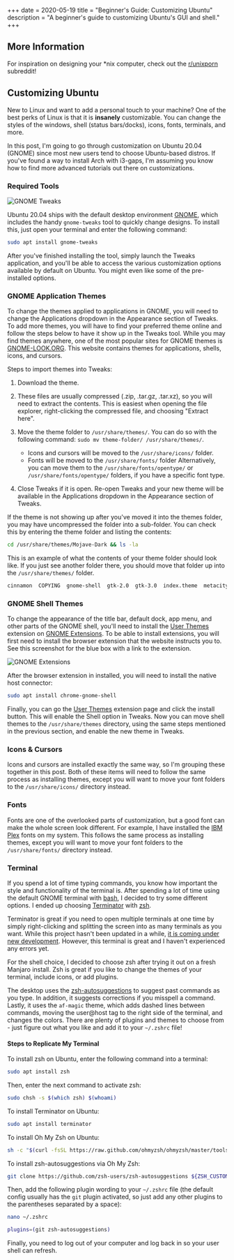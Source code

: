 +++
date = 2020-05-19
title = "Beginner's Guide: Customizing Ubuntu"
description = "A beginner's guide to customizing Ubuntu's GUI and shell."
+++

## More Information

For inspiration on designing your \*nix computer, check out the [r/unixporn](https://libredd.it/r/unixporn) subreddit!

## Customizing Ubuntu

New to Linux and want to add a personal touch to your machine? One of the best perks of Linux is that it is **insanely** customizable. You can change the styles of the windows, shell (status bars/docks), icons, fonts, terminals, and more.

In this post, I'm going to go through customization on Ubuntu 20.04 (GNOME) since most new users tend to choose Ubuntu-based distros. If you've found a way to install Arch with i3-gaps, I'm assuming you know how to find more advanced tutorials out there on customizations.

### Required Tools

![GNOME Tweaks](https://img.cleberg.io/blog/20200519-customizing-ubuntu/gnome-tweaks-min.png)

Ubuntu 20.04 ships with the default desktop environment [GNOME](https://www.gnome.org/), which includes the handy `gnome-tweaks` tool to quickly change designs. To install this, just open your terminal and enter the following command:

```bash
sudo apt install gnome-tweaks
```

After you've finished installing the tool, simply launch the Tweaks application, and you'll be able to access the various customization options available by default on Ubuntu. You might even like some of the pre-installed options.

### GNOME Application Themes

To change the themes applied to applications in GNOME, you will need to change the Applications dropdown in the Appearance section of Tweaks. To add more themes, you will have to find your preferred theme online and follow the steps below to have it show up in the Tweaks tool. While you may find themes anywhere, one of the most popular sites for GNOME themes is [GNOME-LOOK.ORG](https://www.gnome-look.org/). This website contains themes for applications, shells, icons, and cursors.

Steps to import themes into Tweaks:

1. Download the theme.
2. These files are usually compressed (.zip, .tar.gz, .tar.xz), so you will need to extract the contents. This is easiest when opening the file explorer, right-clicking the compressed file, and choosing "Extract here".
3. Move the theme folder to `/usr/share/themes/`. You can do so with the following command: `sudo mv theme-folder/ /usr/share/themes/`.
    - Icons and cursors will be moved to the `/usr/share/icons/` folder.
    - Fonts will be moved to the `/usr/share/fonts/` folder Alternatively, you can move them to the `/usr/share/fonts/opentype/` or `/usr/share/fonts/opentype/` folders, if you have a specific font type.

4. Close Tweaks if it is open. Re-open Tweaks and your new theme will be available in the Applications dropdown in the Appearance section of Tweaks.

If the theme is not showing up after you've moved it into the themes folder, you may have uncompressed the folder into a sub-folder. You can check this by entering the theme folder and listing the contents:

```bash
cd /usr/share/themes/Mojave-Dark && ls -la
```

This is an example of what the contents of your theme folder should look like. If you just see another folder there, you should move that folder up into the `/usr/share/themes/` folder.

```bash
cinnamon  COPYING  gnome-shell  gtk-2.0  gtk-3.0  index.theme  metacity-1  plank  xfwm4
```

### GNOME Shell Themes

To change the appearance of the title bar, default dock, app menu, and other parts of the GNOME shell, you'll need to install the [User Themes](https://extensions.gnome.org/extension/19/user-themes/) extension on [GNOME Extensions](https://extensions.gnome.org/). To be able to install extensions, you will first need to install the browser extension that the website instructs you to. See this screenshot for the blue box with a link to the extension.

![GNOME Extensions](https://img.cleberg.io/blog/20200519-customizing-ubuntu/gnome-extensions-min.png)

After the browser extension in installed, you will need to install the native host connector:

```bash
sudo apt install chrome-gnome-shell
```

Finally, you can go the [User Themes](https://extensions.gnome.org/extension/19/user-themes/) extension page and click the install button. This will enable the Shell option in Tweaks. Now you can move shell themes to the `/usr/share/themes` directory, using the same steps mentioned in the previous section, and enable the new theme in Tweaks.

### Icons & Cursors

Icons and cursors are installed exactly the same way, so I'm grouping these together in this post. Both of these items will need to follow the same process as installing themes, except you will want to move your font folders to the `/usr/share/icons/` directory instead.

### Fonts

Fonts are one of the overlooked parts of customization, but a good font can make the whole screen look different. For example, I have installed the [IBM Plex](https://github.com/IBM/plex/releases) fonts on my system. This follows the same process as installing themes, except you will want to move your font folders to the `/usr/share/fonts/` directory instead.

### Terminal

If you spend a lot of time typing commands, you know how important the style and functionality of the terminal is. After spending a lot of time using the default GNOME terminal with [bash](<https://en.wikipedia.org/wiki/Bash_(Unix_shell)>), I decided to try some different options. I ended up choosing [Terminator](https://terminator-gtk3.readthedocs.io/en/latest/) with [zsh](https://en.wikipedia.org/wiki/Z_shell).

Terminator is great if you need to open multiple terminals at one time by simply right-clicking and splitting the screen into as many terminals as you want. While this project hasn't been updated in a while, [it is coming under new development](https://github.com/gnome-terminator/terminator/issues/1). However, this terminal is great and I haven't experienced any errors yet.

For the shell choice, I decided to choose zsh after trying it out on a fresh Manjaro install. Zsh is great if you like to change the themes of your terminal, include icons, or add plugins.

The desktop uses the [zsh-autosuggestions](https://github.com/zsh-users/zsh-autosuggestions) to suggest past commands as you type. In addition, it suggests corrections if you misspell a command. Lastly, it uses the `af-magic` theme, which adds dashed lines between commands, moving the user@host tag to the right side of the terminal, and changes the colors. There are plenty of plugins and themes to choose from - just figure out what you like and add it to your `~/.zshrc` file!

#### Steps to Replicate My Terminal

To install zsh on Ubuntu, enter the following command into a terminal:

```bash
sudo apt install zsh
```

Then, enter the next command to activate zsh:

```bash
sudo chsh -s $(which zsh) $(whoami)
```

To install Terminator on Ubuntu:

```bash
sudo apt install terminator
```

To install Oh My Zsh on Ubuntu:

```bash
sh -c "$(curl -fsSL https://raw.github.com/ohmyzsh/ohmyzsh/master/tools/install.sh)"
```

To install zsh-autosuggestions via Oh My Zsh:

```bash
git clone https://github.com/zsh-users/zsh-autosuggestions ${ZSH_CUSTOM:-~/.oh-my-zsh/custom}/plugins/zsh-autosuggestions
```

Then, add the following plugin wording to your `~/.zshrc` file (the default config usually has the `git` plugin activated, so just add any other plugins to the parentheses separated by a space):

```bash
nano ~/.zshrc
```

```bash
plugins=(git zsh-autosuggestions)
```

Finally, you need to log out of your computer and log back in so your user shell can refresh.
